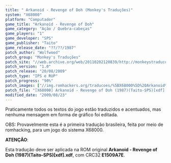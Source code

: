 ```yaml
---
title: " Arkanoid - Revenge of Doh (Monkey's Traduções)"
system: "X68000"
platform: "Computador"
game_title: "Arkanoid - Revenge of Doh"
game_category: "Ação / Quebra-cabeças"
game_players: "1"
game_developer: "SPS"
game_publisher: "Taito"
game_release_date: "??/??/1987"
patch_author: "Wolfwood"
patch_group: "Monkey's Traduções"
patch_site: "//web.archive.org/web/20110202120839/http://monkeystraducoes.com/"
patch_version: "1.0"
patch_release: "20/08/2009"
patch_type: "IPS e RUP"
patch_progress: "90%"
patch_images: ["//img.romhackers.org/traducoes/%5BX68000%5D%20Arkanoid%20-%20Revenge%20of%20Doh%20-%20Monkey's%20Tradu%C3%A7%C3%B5es%20-%201.png","//img.romhackers.org/traducoes/%5BX68000%5D%20Arkanoid%20-%20Revenge%20of%20Doh%20-%20Monkey's%20Tradu%C3%A7%C3%B5es%20-%202.png","//img.romhackers.org/traducoes/%5BX68000%5D%20Arkanoid%20-%20Revenge%20of%20Doh%20-%20Monkey's%20Tradu%C3%A7%C3%B5es%20-%203.png"]
patch_file: "[X68000] Arkanoid - Revenge of Doh (1987)(Taito-SPS)[xdf] [T-BR] [T-Wolfwood G-Monkey's Traduções] [V-1.0 P-90% A-2009].rar"
modified_date: "2009/08/23"
---
```

Praticamente todos os textos do jogo estão traduzidos e acentuados, mas nenhuma mensagem em forma de gráfico foi editada.

OBS: Provavelmente esta é a primeira tradução brasileira, feita por meio de romhacking, para um jogo do sistema X68000.

<b>ATENÇÃO</b>:

Esta tradução deve ser aplicada na ROM original <b>Arkanoid - Revenge of Doh (1987)(Taito-SPS)[xdf].xdf</b>, com CRC32 <b>E1509A7E</b>.
